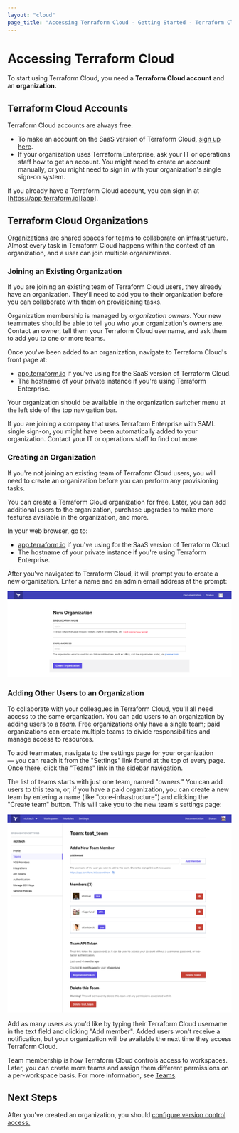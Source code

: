 ```yaml
---
layout: "cloud"
page_title: "Accessing Terraform Cloud - Getting Started - Terraform Cloud"
---
```


# Accessing Terraform Cloud

To start using Terraform Cloud, you need a **Terraform Cloud account** and an **organization.**

## Terraform Cloud Accounts

[signup]: https://app.terraform.io/signup/account
[app]: https://app.terraform.io

Terraform Cloud accounts are always free.

- To make an account on the SaaS version of Terraform Cloud, [sign up here][signup].
- If your organization uses Terraform Enterprise, ask your IT or operations staff how to get an account. You might need to create an account manually, or you might need to sign in with your organization's single sign-on system.

If you already have a Terraform Cloud account, you can sign in at [https://app.terraform.io][app].

## Terraform Cloud Organizations

[organizations]: ../users-teams-organizations/organizations.html

[Organizations][] are shared spaces for teams to collaborate on infrastructure. Almost every task in Terraform Cloud happens within the context of an organization, and a user can join multiple organizations.

### Joining an Existing Organization

If you are joining an existing team of Terraform Cloud users, they already have an organization. They'll need to add you to their organization before you can collaborate with them on provisioning tasks.

Organization membership is managed by _organization owners._ Your new teammates should be able to tell you who your organization's owners are. Contact an owner, tell them your Terraform Cloud username, and ask them to add you to one or more teams.

Once you've been added to an organization, navigate to Terraform Cloud's front page at:

- [app.terraform.io](https://app.terraform.io) if you've using for the SaaS version of Terraform Cloud.
- The hostname of your private instance if you're using Terraform Enterprise.

Your organization should be available in the organization switcher menu at the left side of the top navigation bar.

If you are joining a company that uses Terraform Enterprise with SAML single sign-on, you might have been automatically added to your organization. Contact your IT or operations staff to find out more.

### Creating an Organization

If you're not joining an existing team of Terraform Cloud users, you will need to create an organization before you can perform any provisioning tasks.

You can create a Terraform Cloud organization for free. Later, you can add additional users to the organization, purchase upgrades to make more features available in the organization, and more.

In your web browser, go to:

- [app.terraform.io](https://app.terraform.io) if you've using for the SaaS version of Terraform Cloud.
- The hostname of your private instance if you're using Terraform Enterprise.

After you've navigated to Terraform Cloud, it will prompt you to create a new organization. Enter a name and an admin email address at the prompt:

![Terraform Cloud's new organization prompt](../users-teams-organizations/images/org-new.png)

### Adding Other Users to an Organization

To collaborate with your colleagues in Terraform Cloud, you'll all need access to the same organization. You can add users to an organization by adding users to a _team._ Free organizations only have a single team; paid organizations can create multiple teams to divide responsibilities and manage access to resources.

To add teammates, navigate to the settings page for your organization — you can reach it from the "Settings" link found at the top of every page. Once there, click the "Teams" link in the sidebar navigation.

The list of teams starts with just one team, named "owners." You can add users to this team, or, if you have a paid organization, you can create a new team by entering a name (like "core-infrastructure") and clicking the "Create team" button. This will take you to the new team's settings page:

![adding members to a team](../users-teams-organizations/images/teams-team-settings.png)

Add as many users as you'd like by typing their Terraform Cloud username in the text field and clicking "Add member". Added users won't receive a notification, but your organization will be available the next time they access Terraform Cloud.

Team membership is how Terraform Cloud controls access to workspaces. Later, you can create more teams and assign them different permissions on a per-workspace basis. For more information, see [Teams](../users-teams-organizations/teams.html).

## Next Steps

After you've created an organization, you should [configure version control access.](./vcs.html)

